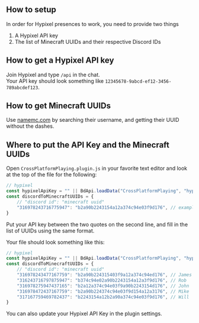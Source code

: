 ## How to setup
In order for Hypixel presences to work, you need to provide two things
1. A Hypixel API key
2. The list of Minecraft UUIDs and their respective Discord IDs

## How to get a Hypixel API key
Join Hypixel and type `/api` in the chat.  
Your API key should look something like `12345678-9abcd-ef12-3456-789abcdef123`.

## How to get Minecraft UUIDs
Use [namemc.com](https://namemc.com/) by searching their username, and getting their UUID without the dashes.

## Where to put the API Key and the Minecraft UUIDs
Open `CrossPlatformPlaying.plugin.js` in your favorite text editor and look at the top of the file for the following:
```js
// hypixel
const hypixelApiKey = "" || BdApi.loadData("CrossPlatformPlaying", "hypixel_key");
const discordToMinecraftUUIDs = {
    // "discord id": "minecraft uuid"
    "316978243716775947": "b2a90b2243154a12a374c94e03f9d176", // example
}
```
Put your API key between the two quotes on the second line, and fill in the list of UUIDs using the same format.

Your file should look something like this:
```js
// hypixel
const hypixelApiKey = "" || BdApi.loadData("CrossPlatformPlaying", "hypixel_key");
const discordToMinecraftUUIDs = {
    // "discord id": "minecraft uuid"
    "316978243477167759": "b2a90b224315403f9a12a374c94ed176", // James
    "316243716797875947": "b374c94e02a90b2243154a12a3f9d176", // Rob
    "316978275947437165": "b2a12a374c94e03f9a90b2243154d176", // John
    "316978472437167759": "b2a90b224374c94e03f9d154a12a3176", // Mike
    "317167759469782437": "b2243154a12b2a90a374c94e03f9d176", // Will
}
```
You can also update your Hypixel API Key in the plugin settings.
